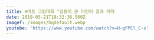 ```yaml
---
title: H마트 그림대회 "감동이 곧 어린이 꿈과 미래
date: 2019-05-21T18:32:36.560Z
imagef: /images/hqdefault.webp
youtube: 'https://www.youtube.com/watch?v=H-gFPCl_C-s'
---
```


